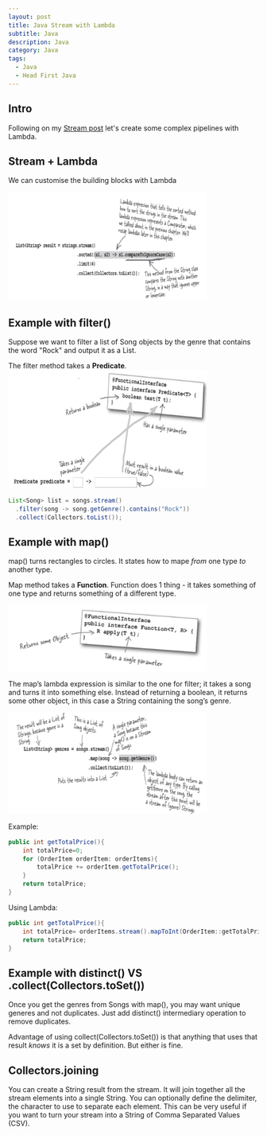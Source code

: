 ```yaml
---
layout: post
title: Java Stream with Lambda
subtitle: Java 
description: Java
category: Java
tags:
  - Java
  - Head First Java
---
```

## Intro
Following on my [Stream post](https://brian6484.github.io/java/2022/07/04/Streams.html)
let's create some complex pipelines with Lambda.

## Stream + Lambda
We can customise the building blocks with Lambda

<img src="/assets/images/posts/java/Stream/stream4.png" title="제목" alt="아무거나" width="400"/>

## Example with filter()
Suppose we want to filter a list of Song objects by the genre
that contains the word "Rock" and output it as a List.

The filter method takes a **Predicate**.
<img src="/assets/images/posts/java/StreamLambda/streamlambda1.png" title="제목" alt="아무거나" width="400"/>

```java
List<Song> list = songs.stream()
  .filter(song -> song.getGenre().contains("Rock"))
  .collect(Collectors.toList());
```

## Example with map()
map() turns rectangles to circles. It states how to mape
*from* one type *to* another type.

Map method takes a **Function**. Function does 1 thing - it takes something
of one type and returns something of a different type.

<img src="/assets/images/posts/java/StreamLambda/StreamLambda2.png" title="제목" alt="아무거나" width="400"/>

The map’s lambda expression is similar to the one for filter; it takes a song
and turns it into something else. Instead of returning a boolean, it returns
some other object, in this case a String containing the song’s genre.

<img src="/assets/images/posts/java/StreamLambda/streamlambda3.png" title="제목" alt="아무거나" width="400"/>

Example:
```java
public int getTotalPrice(){
    int totalPrice=0;
    for (OrderItem orderItem: orderItems){
        totalPrice += orderItem.getTotalPrice();
    }
    return totalPrice;
}
```

Using Lambda:
```java
public int getTotalPrice(){
    int totalPrice= orderItems.stream().mapToInt(OrderItem::getTotalPrice).sum();
    return totalPrice;
}
```

## Example with distinct() VS .collect(Collectors.toSet())
Once you get the genres from Songs with map(), you may want unique
generes and not duplicates. Just add distinct() intermediary operation
to remove duplicates.

Advantage of using collect(Collectors.toSet()) is that anything that
uses that result *knows* it is a set by definition. But either is
fine.

## Collectors.joining
You can create a String result from the stream. It will join together all the
stream elements into a single String. You can optionally define the delimiter,
the character to use to separate each element. This can be very useful if you
want to turn your stream into a String of Comma Separated Values (CSV).








